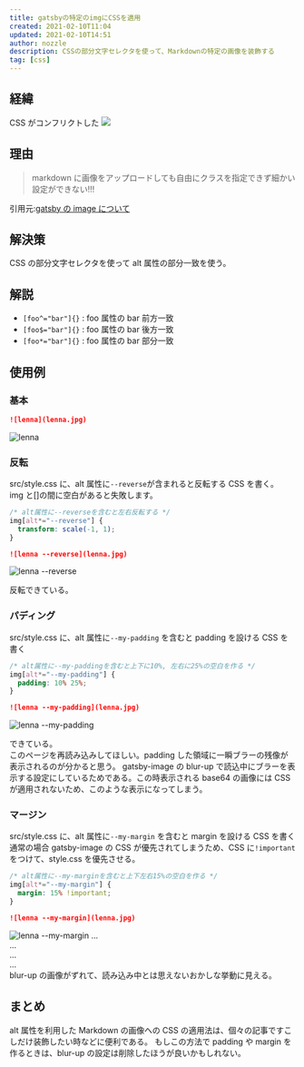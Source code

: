 ```yaml
---
title: gatsbyの特定のimgにCSSを適用
created: 2021-02-10T11:04
updated: 2021-02-10T14:51
author: nozzle
description: CSSの部分文字セレクタを使って、Markdownの特定の画像を装飾する
tag: [css]
---
```


## 経緯

CSS がコンフリクトした
![](./blog-image_02.png)

## 理由

> markdown に画像をアップロードしても自由にクラスを指定できず細かい設定ができない!!!

引用元:[gatsby の image について](https://narazuke.github.io/gatsby_image/)

## 解決策

CSS の部分文字セレクタを使って alt 属性の部分一致を使う。

## 解説

- `[foo^="bar"]{}` : foo 属性の bar 前方一致
- `[foo$="bar"]{}` : foo 属性の bar 後方一致
- `[foo*="bar"]{}` : foo 属性の bar 部分一致

## 使用例

### 基本

```markdown
![lenna](lenna.jpg)
```

![lenna](lenna.jpg)

### 反転

src/style.css に、alt 属性に`--reverse`が含まれると反転する CSS を書く。  
img と[]の間に空白があると失敗します。

```css
/* alt属性に--reverseを含むと左右反転する */
img[alt*="--reverse"] {
  transform: scale(-1, 1);
}
```

```markdown
![lenna --reverse](lenna.jpg)
```

![lenna --reverse](lenna.jpg)

反転できている。

### パディング

src/style.css に、alt 属性に`--my-padding` を含むと padding を設ける CSS を書く

```css
/* alt属性に--my-paddingを含むと上下に10%, 左右に25%の空白を作る */
img[alt*="--my-padding"] {
  padding: 10% 25%;
}
```

```markdown
![lenna --my-padding](lenna.jpg)
```

![lenna --my-padding](lenna.jpg)

できている。  
このページを再読み込みしてほしい。padding した領域に一瞬ブラーの残像が表示されるのが分かると思う。
gatsby-image の blur-up で読込中にブラーを表示する設定にしているためである。この時表示される base64 の画像には CSS が適用されないため、このような表示になってしまう。

### マージン

src/style.css に、alt 属性に`--my-margin` を含むと margin を設ける CSS を書く  
通常の場合 gatsby-image の CSS が優先されてしまうため、CSS に`!important`をつけて、style.css を優先させる。

```css
/* alt属性に--my-marginを含むと上下左右15%の空白を作る */
img[alt*="--my-margin"] {
  margin: 15% !important;
}
```

```markdown
![lenna --my-margin](lenna.jpg)
```

![lenna --my-margin](lenna.jpg)
...  
...  
...  
...  
blur-up の画像がずれて、読み込み中とは思えないおかしな挙動に見える。

## まとめ

alt 属性を利用した Markdown の画像への CSS の適用法は、個々の記事ですこしだけ装飾したい時などに便利である。 もしこの方法で padding や margin を作るときは、blur-up の設定は削除したほうが良いかもしれない。
